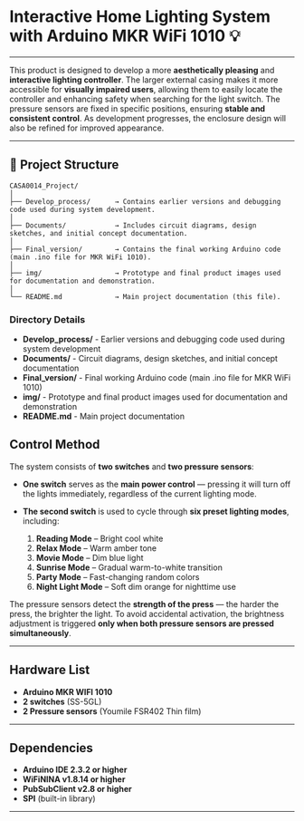 # Interactive Home Lighting System with Arduino MKR WiFi 1010 💡

---

This product is designed to develop a more **aesthetically pleasing** and **interactive lighting controller**. The larger external casing makes it more accessible for **visually impaired users**, allowing them to easily locate the controller and enhancing safety when searching for the light switch. The pressure sensors are fixed in specific positions, ensuring **stable and consistent control**. As development progresses, the enclosure design will also be refined for improved appearance.

---

## 📁 Project Structure
```
CASA0014_Project/
│
├── Develop_process/      → Contains earlier versions and debugging code used during system development.
│
├── Documents/            → Includes circuit diagrams, design sketches, and initial concept documentation.
│
├── Final_version/        → Contains the final working Arduino code (main .ino file for MKR WiFi 1010).
│
├── img/                  → Prototype and final product images used for documentation and demonstration.
│
└── README.md             → Main project documentation (this file).
```

### Directory Details

- **Develop_process/** - Earlier versions and debugging code used during system development
- **Documents/** - Circuit diagrams, design sketches, and initial concept documentation
- **Final_version/** - Final working Arduino code (main .ino file for MKR WiFi 1010)
- **img/** - Prototype and final product images used for documentation and demonstration
- **README.md** - Main project documentation

## Control Method 

The system consists of **two switches** and **two pressure sensors**:

- **One switch** serves as the **main power control** — pressing it will turn off the lights immediately, regardless of the current lighting mode.
- **The second switch** is used to cycle through **six preset lighting modes**, including:

  1. **Reading Mode** – Bright cool white  
  2. **Relax Mode** – Warm amber tone  
  3. **Movie Mode** – Dim blue light  
  4. **Sunrise Mode** – Gradual warm-to-white transition  
  5. **Party Mode** – Fast-changing random colors  
  6. **Night Light Mode** – Soft dim orange for nighttime use  

The pressure sensors detect the **strength of the press** — the harder the press, the brighter the light. To avoid accidental activation, the brightness adjustment is triggered **only when both pressure sensors are pressed simultaneously**.

---

## Hardware List 

- **Arduino MKR WIFI 1010**  
- **2 switches** (SS-5GL)  
- **2 Pressure sensors** (Youmile FSR402 Thin film)  

---

## Dependencies 

- **Arduino IDE 2.3.2 or higher**  
- **WiFiNINA v1.8.14 or higher**  
- **PubSubClient v2.8 or higher**  
- **SPI** (built-in library)  

---